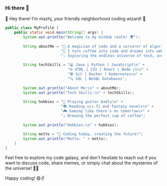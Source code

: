 ### Hi there 👋

<!--
**mazhj180/mazhj180** is a ✨ _special_ ✨ repository because its `README.md` (this file) appears on your GitHub profile.

Here are some ideas to get you started:

- 🔭 I’m currently working on ...
- 🌱 I’m currently learning ...
- 👯 I’m looking to collaborate on ...
- 🤔 I’m looking for help with ...
- 💬 Ask me about ...
- 📫 How to reach me: ...
- 😄 Pronouns: ...
- ⚡ Fun fact: ...
-->
👋 Hey there! I'm mazhj, your friendly neighborhood coding wizard! 🚀
```java
public class MyProfile {
    public static void main(String[] args) {
        System.out.println("Welcome to my GitHub realm! 🌍");
        
        String aboutMe = "🎩 A magician of code and a sorcerer of algorithms.\n" +
                         "🚀 I turn coffee into code and dreams into websites.\n" +
                         "💡 Exploring the endless universe of tech, one bug at a time!";
        
        String techSkills = "💻 Java | Python | JavaScript\n" +
                            "🌐 HTML | CSS | React | Node.js\n" +
                            "🛠 Git | Docker | Kubernetes\n" +
                            "🔍 SQL | NoSQL Databases";
        
        System.out.println("About Me:\n" + aboutMe);
        System.out.println("Tech Skills:\n" + techSkills);
        
        String hobbies = "🎸 Playing guitar badly\n" +
                         "📚 Reading sci-fi and fantasy novels\n" +
                         "🎮 Gaming like there's no tomorrow\n" +
                         "☕ Brewing the perfect cup of coffee";
        
        System.out.println("Hobbies:\n" + hobbies);
        
        String motto = "🚀 Coding today, creating the future!";
        System.out.println("Motto: " + motto);
    }
}

```

Feel free to explore my code galaxy, and don't hesitate to reach out if you want to discuss code, share memes, or simply chat about the mysteries of the universe! 🌌✨

Happy coding! 😄✌️
